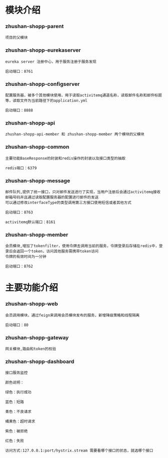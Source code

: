 #   模块介绍
### zhushan-shopp-parent

    项目的父模块
	
### zhushan-shopp-eurekaserver

    eureka server 注册中心，用于服务注册于服务发现
	
	启动端口：8761
	
### zhushan-shopp-configserver

    配置服务器，被多个其他模块使用，用于读取activitemq通道名称，读取邮件名称和邮件标题等，读取文件为当前路径下的application.yml
	
	启动端口：8888
	
### zhushan-shopp-api

    zhushan-shopp-api-member 和 zhushan-shopp-member 两个模块的父模块
	
### zhushan-shopp-common

    主要功能BaseResponse的封装和redis操作的封装以及接口类型的抽取
	
	redis端口：6379
	
### zhushan-shopp-message 

    邮件队列,提供了统一接口，只对邮件发送进行了实现，当用户注册后会通过activitemq接收邮箱号码并且通过读取配置服务器的配置进行邮件的发送
	可以通过修改interfaceType的类型调用第三方接口使用短信或者其他方式
	
	启动端口：8763
	
	activitemq默认端口：8161
	
### zhushan-shopp-member

	会员模块,增加了tokenfilter，使用令牌去调用当前的服务，令牌登录后存储在redis中，登录后会返回一个token，访问其他服务需携带token访问
	令牌的有效时间为一分钟
	
	启动端口：8762
	
# 主要功能介绍

### zhushan-shopp-web

	会员调用模块，通过feign来调用会员模块发布的服务，新增降级策略和线程隔离
	
	启动端口：80
	
### zhushan-shopp-gateway

    网关模块,路由和token的校验
	
### zhushan-shopp-dashboard
    
	接口服务监控
	
	颜色说明：
	
	绿色：执行成功

	蓝色：短路

	青色：不良请求

	橘黄色：超时请求

	紫色：被拒绝

	红色：失败
	
	访问方式:127.0.0.1:port/hystrix.stream 需要看哪个接口的状态，就选哪个接口

	